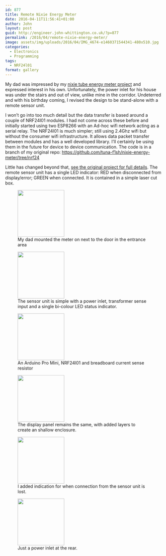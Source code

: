 ```yaml
---
id: 877
title: Remote Nixie Energy Meter
date: 2016-04-11T11:56:41+01:00
author: John
layout: post
guid: http://engineer.john-whittington.co.uk/?p=877
permalink: /2016/04/remote-nixie-energy-meter/
image: assets/img/uploads/2016/04/IMG_4674-e1460371544341-480x510.jpg
categories:
  - Electronics
  - Programming
tags:
  - NRF24l01
format: gallery
---
```

My dad was impressed by my [nixie tube energy meter project](http://engineer.john-whittington.co.uk/2015/12/nixie-tube-energy-meter/) and expressed interest in his own. Unfortunately, the power inlet for his house was under the stairs and out of view, unlike mine in the corridor. Undeterred and with his birthday coming, I revised the design to be stand-alone with a remote sensor unit.

<!--more-->

I won&#8217;t go into too much detail but the data transfer is based around a couple of NRF24l01 modules. I had not come across these before and initially started using two ESP8266 with an Ad-hoc wifi network acting as a serial relay. The NRF24l01 is much simpler; still using 2.4Ghz wifi but without the consumer wifi infrastructure. It allows data packet transfer between modules and has a well developed library. I&#8217;ll certainly be using them in the future for device to device communication. The code is in a branch of my original repo: https://github.com/tuna-f1sh/nixie-energy-meter/tree/nrf24

Little has changed beyond that, [see the original project for full details](http://engineer.john-whittington.co.uk/2015/12/nixie-tube-energy-meter/). The remote sensor unit has a single LED indicator: RED when disconnected from display/error; GREEN when connected. It is contained in a simple laser cut box.

<div id='gallery-23' class='gallery galleryid-877 gallery-columns-3 gallery-size-thumbnail'>
  <figure class='gallery-item'> 
  
  <div class='gallery-icon portrait'>
    <a href='http://localhost/2016/04/remote-nixie-energy-meter/img_4674/'><img width="150" height="150" src="/assets/img/uploads/2016/04/IMG_4674-e1460371544341-150x150.jpg" class="attachment-thumbnail size-thumbnail" alt="" loading="lazy" aria-describedby="gallery-23-878" /></a>
  </div><figcaption class='wp-caption-text gallery-caption' id='gallery-23-878'> My dad mounted the meter on next to the door in the entrance area </figcaption></figure><figure class='gallery-item'> 
  
  <div class='gallery-icon landscape'>
    <a href='http://localhost/2016/04/remote-nixie-energy-meter/img_1659/'><img width="150" height="150" src="/assets/img/uploads/2016/04/IMG_1659-150x150.jpg" class="attachment-thumbnail size-thumbnail" alt="" loading="lazy" aria-describedby="gallery-23-879" /></a>
  </div><figcaption class='wp-caption-text gallery-caption' id='gallery-23-879'> The sensor unit is simple with a power inlet, transformer sense input and a single bi-colour LED status indicator. </figcaption></figure><figure class='gallery-item'> 
  
  <div class='gallery-icon landscape'>
    <a href='http://localhost/2016/04/remote-nixie-energy-meter/img_1655/'><img width="150" height="150" src="/assets/img/uploads/2016/04/IMG_1655-150x150.jpg" class="attachment-thumbnail size-thumbnail" alt="" loading="lazy" aria-describedby="gallery-23-881" /></a>
  </div><figcaption class='wp-caption-text gallery-caption' id='gallery-23-881'> An Arduino Pro Mini, NRF24l01 and breadboard current sense resistor </figcaption></figure><figure class='gallery-item'> 
  
  <div class='gallery-icon landscape'>
    <a href='http://localhost/2016/04/remote-nixie-energy-meter/img_1660/'><img width="150" height="150" src="/assets/img/uploads/2016/04/IMG_1660-150x150.jpg" class="attachment-thumbnail size-thumbnail" alt="" loading="lazy" aria-describedby="gallery-23-880" /></a>
  </div><figcaption class='wp-caption-text gallery-caption' id='gallery-23-880'> The display panel remains the same, with added layers to create an shallow enclosure. </figcaption></figure><figure class='gallery-item'> 
  
  <div class='gallery-icon landscape'>
    <a href='http://localhost/2016/04/remote-nixie-energy-meter/img_1656/'><img width="150" height="150" src="/assets/img/uploads/2016/04/IMG_1656-150x150.jpg" class="attachment-thumbnail size-thumbnail" alt="" loading="lazy" aria-describedby="gallery-23-882" /></a>
  </div><figcaption class='wp-caption-text gallery-caption' id='gallery-23-882'> I added indication for when connection from the sensor unit is lost. </figcaption></figure><figure class='gallery-item'> 
  
  <div class='gallery-icon landscape'>
    <a href='http://localhost/2016/04/remote-nixie-energy-meter/img_1658/'><img width="150" height="150" src="/assets/img/uploads/2016/04/IMG_1658-150x150.jpg" class="attachment-thumbnail size-thumbnail" alt="" loading="lazy" aria-describedby="gallery-23-883" /></a>
  </div><figcaption class='wp-caption-text gallery-caption' id='gallery-23-883'> Just a power inlet at the rear. </figcaption></figure>
</div>